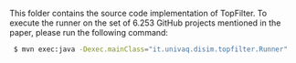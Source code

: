 This folder contains the source code implementation of TopFilter. To execute the runner on the set of 6.253 GitHub projects mentioned in the paper, please run the following command:

 ```sh 
  $ mvn exec:java -Dexec.mainClass="it.univaq.disim.topfilter.Runner" 
 ```
